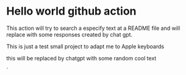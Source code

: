 # Hello world github action

This action will try to search a especify text at a README file and will replace with some responses created by chat gpt.

This is just a test small project to adapt me to Apple keyboards

<!--START_SECTION:chatgptme-->
this will be replaced by chatgpt with some random cool text
<!--END_SECTION:chatgptme-->`